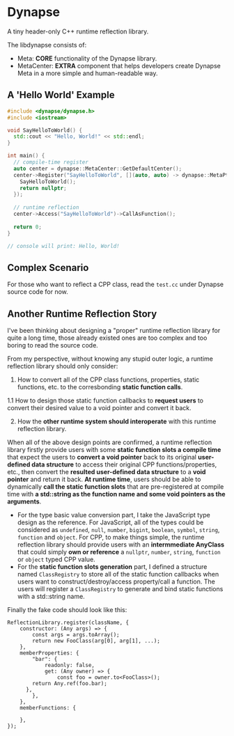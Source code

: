 # Dynapse

A tiny header-only C++ runtime reflection library.

The libdynapse consists of:

- Meta: **CORE** functionality of the Dynapse library.
- MetaCenter: **EXTRA** component that helps developers create Dynapse Meta in a more simple and human-readable way.

## A 'Hello World' Example

```cpp
#include <dynapse/dynapse.h>
#include <iostream>

void SayHelloToWorld() {
  std::cout << "Hello, World!" << std::endl;
}

int main() {
  // compile-time register
  auto center = dynapse::MetaCenter::GetDefaultCenter();
  center->Register("SayHelloToWorld", [](auto, auto) -> dynapse::MetaPtr {
    SayHelloToWorld();
    return nullptr;
  });
  
  // runtime reflection
  center->Access("SayHelloToWorld")->CallAsFunction();
  
  return 0;
}

// console will print: Hello, World!
```

## Complex Scenario

For those who want to reflect a CPP class, read the `test.cc` under Dynapse source code for now.

## Another Runtime Reflection Story

I've been thinking about designing a "proper" runtime reflection library for quite a long time, those already existed ones are too complex and too boring to read the source code.

From my perspective, without knowing any stupid outer logic, a runtime reflection library should only consider:

1. How to convert all of the CPP class functions, properties, static functions, etc. to the corresbonding **static function calls**.

1.1 How to design those static function callbacks to **request users** to convert their desired value to a void pointer and convert it back.

2. How the **other runtime system should interoperate** with this runtime reflection library.

When all of the above design points are confirmed, a runtime reflection library firstly provide users with some **static function slots a compile time** that expect the users to **convert a void pointer** back to its original **user-defined data structure** to access their original CPP functions/properties, etc., then convert the **resulted user-defined data structure** to a **void pointer** and return it back. **At runtime time**, users should be able to dynamically **call the static function slots** that are pre-registered at compile time with **a std::string as the function name and some void pointers as the arguments**.

- For the type basic value conversion part, I take the JavaScript type design as the reference. For JavaScript, all of the types could be considered as `undefined`, `null`, `number`, `bigint`, `boolean`, `symbol`, `string`, `function` and `object`. For CPP, to make things simple, the runtime reflection library should provide users with an **intermmediate AnyClass** that could simply **own or reference** a `nullptr`, `number`, `string`, `function` or `object` typed CPP value.
- For the **static function slots generation** part, I defined a structure named `ClassRegistry` to store all of the static function callbacks when users want to construct/destroy/access property/call a function. The users will register a `ClassRegistry` to generate and bind static functions with a std::string name.

Finally the fake code should look like this:

```
ReflectionLibrary.register(className, {
	constructor: (Any args) => {
		const args = args.toArray();
		return new FooClass(arg[0], arg[1], ...);
	},
	memberProperties: {
		"bar": {
			readonly: false,
			get: (Any owner) => {
				const foo = owner.to<FooClass>();
        return Any.ref(foo.bar);
      },
		},
	},
	memberFunctions: {
		
	},
});
```
